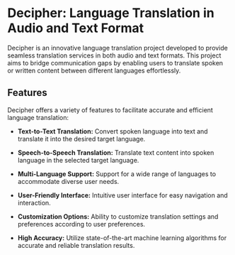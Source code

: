 # Decipher: Language Translation in Audio and Text Format

Decipher is an innovative language translation project developed to provide seamless translation services in both audio and text formats. This project aims to bridge communication gaps by enabling users to translate spoken or written content between different languages effortlessly.

## Features

Decipher offers a variety of features to facilitate accurate and efficient language translation:

- **Text-to-Text Translation:** Convert spoken language into text and translate it into the desired target language.

- **Speech-to-Speech Translation:** Translate text content into spoken language in the selected target language.

- **Multi-Language Support:** Support for a wide range of languages to accommodate diverse user needs.

- **User-Friendly Interface:** Intuitive user interface for easy navigation and interaction.

- **Customization Options:** Ability to customize translation settings and preferences according to user preferences.

- **High Accuracy:** Utilize state-of-the-art machine learning algorithms for accurate and reliable translation results.
